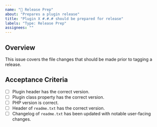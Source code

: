 ```yaml
---
name: "🚀 Release Prep"
about: "Prepares a plugin release"
title: "Plugin X #.#.# should be prepared for release"
labels: "Type: Release Prep"
assignees: ""
---
```


## Overview

This issue covers the file changes that should be made prior to tagging a release.

## Acceptance Criteria

- [ ] Plugin header has the correct version.
- [ ] Plugin class property has the correct version.
- [ ] PHP version is correct.
- [ ] Header of `readme.txt` has the correct version.
- [ ] Changelog of `readme.txt` has been updated with notable user-facing changes.
